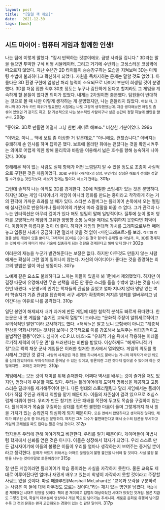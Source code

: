 ```yaml
---
layout: post
title:  "[일일 책 메모]"
date:   2021-12-30
tags: [book]
---
```

## 시드 마이어 : 컴퓨터 게임과 함께한 인생!
나는 팀에 이렇게 말했다. "잠시 반짝하는 것뿐이에요. 금방 사라질 겁니다." 3D라는 말을 들으면 투박한 구식 비행 시뮬레이터, 그리고 거기에 수반되는 고생스러운 코딩밖에 떠오르지 않았다. 지난 수년간 2D 타이틀이 승승장구하는 모습을 지켜보며 3D는 마케팅 수법에 불과하다고 확신하게 되었다. 자원을 독차지하는 문제는 말할 것도 없었다. 아름다운 3D 환경 구현에 엄청난 처리 능력이 소요되므로 나머지 부분이 희생될 것이 분명했다. 3D를 처음 접한 직후 30초 정도는 누구나 감탄하게 된다고 할지라도 그 게임을 계속하게 할 본질이 없다면 의미가 없었다. 내게는 2차원이면 충분했다.
팀원들이 반대하는 것으로 볼 때 나만 이렇게 생각하는 게 분명했지만, 나는 흔들리지 않았다.
<small>어릴 때, 그러니까 3D 가속 카드 따위가 필요했던 시절에는 나도 그렇게 생각했었는데. 지금 생각해보면 아집도 좀 섞여 있었던 거 같기도 하고. 참 기본적으로 나는 보수적인 사람이구나 싶은 순간이 정말 하늘에 별만큼 많구나.</small>
298p

"좋아요. 3D로 만들면 어떨지 그냥 한번 재미로 해보죠." 비참한 기분이었다.
299p

"이봐요. 아니... 댁네 보트 좀 이상한 거 같은데요."
"아니에요. 괜찮습니다." 아버지는 유쾌하게 손 인사를 하며 답하곤 했다. 보트에 올라탄 휘에는 괜찮다는 것을 확인시켜주는 의미로 어렵게 익힌 항해 물리학과 바람을 이용해서 넓은 호수를 향해 능숙하게 나아갔다.
300p

항해해본 적이 없는 사람도 실제 항해가 어떤 느낌일지 알 수 있을 정도로 조종이 사실적으로 구현된 것은 처음이었다.
<small>3D로 구현한 <해적!>의 장점. 무언가의 장점은 해보기 전에는 정말 알 수가 없는 것인가보다. 해보기 전에는 말이다. 해보기 전에는.</small>
301p

그런데 솔직히 나는 아직도 3D를 경계한다. 3D에 적절한 쓰임새가 있는 것은 분명하다. 하지만 3D는 게임 디자이너가 게임이 아니라 영화를 만드는 중이라고 착각하게 하는 거의 환각에 가까운 효과를 낼 때가 있다. 스티븐 스필버그는 플레이어 손목에서 오는 떨림에 실시간으로 반응하거나 플레이어의 기분에 따라 결말을 바꿀 수 없다. 그가 관객과 나누는 인터랙션은 아무리 깊이가 있다 해도 엄밀히 말해 일방적이다. 질투에 눈이 멀어 영화를 모방하느라 게임의 고유한 양방향 소통 능력을 제대로 발휘하지 못한다면 최악이다. 이왕이면 아름다운 것이 더 좋다. 하지만 게임의 현대적 가치를 그래픽으로부터 떼어놓고 입증한 사례가 궁금하다면 멀리서 찾을 것 없이 <마인크래프트>를 보라.
<small>각각의 장점을 살린 게임이 있을 뿐이지, 그래픽이 2D이든 3D이든 결국 형식의 문제일 뿐 아닐까. 즉, 3D를 경계하는 것이 아니라 재미가 아닌 기술에 집중하게 되는 경향을 경계한다고 해야 맞지 않나?</small>
302p

여러분의 재능을 누군가 발견해준다는 보장은 없다. 하지만 아무것도 만들지 않는 사람에게는 확실히 그런 일이 일어나지 않는다. 자신의 아이디어가 좋다는 것을 증명하는 최고의 방법은 말이 아닌 행동이다.
307p

노예제 같은 요소도 불쾌하다고 느끼는 이들이 있을까 봐 1편에서 제외했었다. 하지만 이 결정 때문에 유명해지면 무슨 선택을 하든 안 좋은 소리를 들을 수밖에 없다는 것을 다시 한번 배웠다. <문명>의 인기는 학자들의 관심을 끌었고 얼마 지나지 않아 명망 있는 여러 학술지가 기존 관념을 답습하며 서구 세계가 확장하며 저지른 범죄를 얼버무리고 넘어간다는 이유로 나를 공격했다.
310p

일단 봉인이 해제되자 내가 과거에 만든 게임에 대한 철학적 분석도 빠르게 뒤따랐다. 한 논문은 내 옛 게임을 "숨겨진 교육적 열망"이 드러나는 "문화적 주장이 알튀세르적이고 무의식적인 발현"이라 묘사하기도 했다. <해적!>은 알고 보니 모험극이 아니고 "계층적 현상을 약화시키려는 것처럼 보이나 궁극적으로 이를 강조해서 보여주는 비대칭적이고 불법적인 활동"이었다. 심지어 <C.P.U. 바흐>도 "유희적 기술 뒤에서 작용하는 이데올로기적 세력의 어두운 면"을 드러낸다는 비판을 받았다.
이상하게도 "헤게모니적 가정"으로 꽉꽉 채운 군사 게임들은 이러한 철저한 조사에서 열외였다. 게임의 의도를 명시해서 그랬던 것 같다.
<small>사람의 세계관은 작은 행동 하나에서도 묻어나는 거니까 제작자가 어떤 의도를 심지 않았더라도 무의식적으로 묻어날 수 있는 것이고, 평론이란 그런 것마저 짚어낼 수 있어야 하는 것일테지만... 과하긴 과하구만.</small>
310p

게임에서는 모든 것이 재미를 위해 존재한다. 어쩌다 역사를 배우는 것이 즐거울 때도 있지만, 엄청나게 우울할 때도 있다. 우리는 플레이어에게 도덕적 명확성을 제공하고 고통스러운 딜레마를 제거해주어야 한다. 다른 형태의 스토리텔링과 달리 게임에서는 플레이어가 직접 주인공 캐릭터 역할을 맡기 때문이다. 이들의 자존심이 걸려 있으므로 조심스럽게 다뤄야 한다. 우리가 만든 칭기즈 칸은 패배를 목전에 두고도 목숨을 구걸하지 않는다. 플레이어가 목숨을 구걸하는 상대를 접하면 불편한 마음이 들며 그렇게까지 해서 얻을 가치가 있는 승리인지 의심하게 되기 때문이다.
<small>모든 면에서 합당하다고 생각하진 않지만, 재미가 최우선 순위 중 하나임은 분명하지. 하지만 그저 다수가 불편해한다고 해서 소수의 담론을 무시하고 게임의 프레임을 짜도 된다는 말은 아닐 것이다.</small>
312p

학자들은 우리에 관해 이야기하고 비판한다. 우리를 알기 때문이다. 게이머들이 마법처럼 학게에서 신뢰를 얻은 것은 아니다. 이들은 성장해서 학자가 되었다. 우리 스스로 만든 감시자이기에 이들의 불평은 이들이 우리를 얼마나 생각하는지 보여주는 증거일 뿐이라고 생각한다.
<small>문화가 싹트기 위해서는 아마도 끊임없이 불평 불만을 나눠야 할 것이다. 사실 불평 불만을 나누는 것이야말로 토론이잖아?</small>
315p

잘 만든 게임이라면 플레이어가 학습 중이라는 사실을 자각하지 못한다. 물론 교육도 제대로 이루어진다면 얼마나 재밌게 배우고 있는지 학생이 자각하지 못할 것이라고 주장할 사람도 있을 것이다. 마셜 매클루언(Marshall McLuhan)은 "교육과 오락을 구분하려는 사람은 이 둘에 대해 아무것도 모르는 것이다."라는 재치 있는 명언을 남겼다.
<small>학습이 곧 재미였던 시대도 있었을 것이다. 책이 곧 재미이고 검열의 대상이었던 시대가 있었던 것처럼. 물론 지금도 그렇긴 한데, 화살의 대부분이 영상이나 게임 쪽으로 넘어가는 추세니까. 새로운 문화로 유행이 넘어갈수록 그 전의 문화는 왠지 고급화되는 경향이 있는 것 같단 말이지.</small>
317p